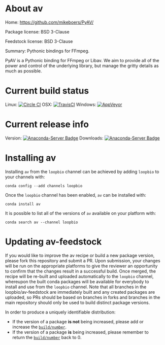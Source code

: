 About av
========

Home: https://github.com/mikeboers/PyAV/

Package license: BSD 3-Clause

Feedstock license: BSD 3-Clause

Summary: Pythonic bindings for FFmpeg.

PyAV is a Pythonic binding for FFmpeg or Libav. We aim to provide all of
the power and control of the underlying library, but manage the gritty
details as much as possible.


Current build status
====================

Linux: [![Circle CI](https://circleci.com/gh/loopbio/av-feedstock.svg?style=shield)](https://circleci.com/gh/loopbio/av-feedstock)
OSX: [![TravisCI](https://travis-ci.org/loopbio/av-feedstock.svg?branch=master)](https://travis-ci.org/loopbio/av-feedstock)
Windows: [![AppVeyor](https://ci.appveyor.com/api/projects/status/github/loopbio/av-feedstock?svg=True)](https://ci.appveyor.com/project/loopbio/av-feedstock/branch/master)

Current release info
====================
Version: [![Anaconda-Server Badge](https://anaconda.org/loopbio/av/badges/version.svg)](https://anaconda.org/loopbio/av)
Downloads: [![Anaconda-Server Badge](https://anaconda.org/loopbio/av/badges/downloads.svg)](https://anaconda.org/loopbio/av)

Installing av
=============

Installing `av` from the `loopbio` channel can be achieved by adding `loopbio` to your channels with:

```
conda config --add channels loopbio
```

Once the `loopbio` channel has been enabled, `av` can be installed with:

```
conda install av
```

It is possible to list all of the versions of `av` available on your platform with:

```
conda search av --channel loopbio
```




Updating av-feedstock
=====================

If you would like to improve the av recipe or build a new
package version, please fork this repository and submit a PR. Upon submission,
your changes will be run on the appropriate platforms to give the reviewer an
opportunity to confirm that the changes result in a successful build. Once
merged, the recipe will be re-built and uploaded automatically to the
`loopbio` channel, whereupon the built conda packages will be available for
everybody to install and use from the `loopbio` channel.
Note that all branches in the loopbio/av-feedstock are
immediately built and any created packages are uploaded, so PRs should be based
on branches in forks and branches in the main repository should only be used to
build distinct package versions.

In order to produce a uniquely identifiable distribution:
 * If the version of a package **is not** being increased, please add or increase
   the [``build/number``](http://conda.pydata.org/docs/building/meta-yaml.html#build-number-and-string).
 * If the version of a package **is** being increased, please remember to return
   the [``build/number``](http://conda.pydata.org/docs/building/meta-yaml.html#build-number-and-string)
   back to 0.